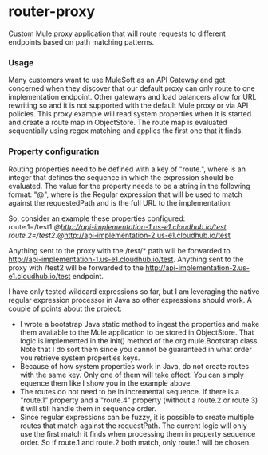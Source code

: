 # router-proxy
Custom Mule proxy application that will route requests to different endpoints based on path matching patterns. 

### Usage
Many customers want to use MuleSoft as an API Gateway and get concerned when they discover that our default proxy can only route to one implementation endpoint. Other gateways and load balancers allow for URL rewriting so and it is not supported with the default Mule proxy or via API policies. This proxy example will read system properties when it is started and create a route map in ObjectStore. The route map is evaluated sequentially using regex matching and applies the first one that it finds.

### Property configuration
Routing properties need to be defined with a key of "route.<x>", where <x> is an integer that defines the sequence in which the expression should be evaluated. The value for the property needs to be a string in the following format: "<regularExpression>@<implementationURL>", where <regularExpression> is the Regular expression that will be used to match against the requestedPath and <implementationURL> is the full URL to the implementation. 

So, consider an example these properties configured:
route.1=/test1.*@http://api-implementation-1.us-e1.cloudhub.io/test
route.2=/test2.*@http://api-implementation-2.us-e1.cloudhub.io/test

Anything sent to the proxy with the /test/* path will be forwarded to http://api-implementation-1.us-e1.cloudhub.io/test. Anything sent to the proxy with /test2 will be forwarded to the http://api-implementation-2.us-e1.cloudhub.io/test endpoint. 

I have only tested wildcard expressions so far, but I am leveraging the native regular expression processor in Java so other expressions should work. A couple of points about the project: 
- I wrote a bootstrap Java static method to ingest the properties and make them available to the Mule application to be stored in ObjectStore. That logic is implemented in the init() method of the org.mule.Bootstrap class. Note that I do sort them since you cannot be guaranteed in what order you retrieve system properties keys. 
- Because of how system properties work in Java, do not create routes with the same key. Only one of them will take effect. You can simply equence them like I show you in the example above. 
- The routes do not need to be in incremental sequence. If there is a "route.1" property and a "route.4" property (without a route.2 or route.3) it will still handle them in sequence order. 
- Since regular expressions can be fuzzy, it is possible to create multiple routes that match against the requestPath. The current logic will only use the first match it finds when processing them in property sequence order.  So if route.1 and route.2 both match, only route.1 will be chosen. 

